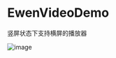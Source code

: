 # EwenVideoDemo
竖屏状态下支持横屏的播放器



![image](http://github.com/GitHubazuo/EwenVideoDemo/raw/master/Untitled.gif)
